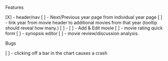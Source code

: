 Features

[X] - header/nav
[ ] - Next/Previous year page from individual year page
[ ] - link year from movie header to additional movies from
that year (tooltip should reveal how many.)
[ ] -
[ ] - Add & Edit movie
[ ] - movie rating quick form
[ ] - synopsis editor
[ ] - movie review/discussion analysis.

Bugs

[ ] - clicking off a bar in the chart causes a crash
